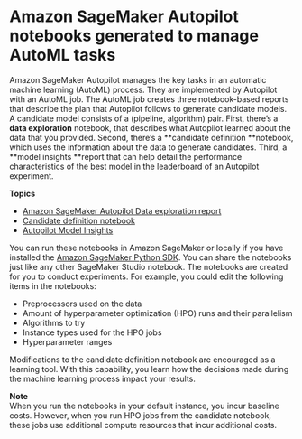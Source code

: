 # Amazon SageMaker Autopilot notebooks generated to manage AutoML tasks<a name="autopilot-automate-model-development-notebook-output"></a>

Amazon SageMaker Autopilot manages the key tasks in an automatic machine learning \(AutoML\) process\. They are implemented by Autopilot with an AutoML job\. The AutoML job creates three notebook\-based reports that describe the plan that Autopilot follows to generate candidate models\. A candidate model consists of a \(pipeline, algorithm\) pair\. First, there’s a **data exploration** notebook, that describes what Autopilot learned about the data that you provided\. Second, there’s a **candidate definition **notebook, which uses the information about the data to generate candidates\. Third, a **model insights **report that can help detail the performance characteristics of the best model in the leaderboard of an Autopilot experiment\.

**Topics**
+ [Amazon SageMaker Autopilot Data exploration report](autopilot-data-exploration-report.md)
+ [Candidate definition notebook](autopilot-candidate-generation-notebook.md)
+ [Autopilot Model Insights](autopilot-model-insights.md)

You can run these notebooks in Amazon SageMaker or locally if you have installed the [Amazon SageMaker Python SDK](https://sagemaker.readthedocs.io)\. You can share the notebooks just like any other SageMaker Studio notebook\. The notebooks are created for you to conduct experiments\. For example, you could edit the following items in the notebooks:
+ Preprocessors used on the data 
+ Amount of hyperparameter optimization \(HPO\) runs and their parallelism
+ Algorithms to try
+ Instance types used for the HPO jobs
+ Hyperparameter ranges

Modifications to the candidate definition notebook are encouraged as a learning tool\. With this capability, you learn how the decisions made during the machine learning process impact your results\. 

**Note**  
When you run the notebooks in your default instance, you incur baseline costs\. However, when you run HPO jobs from the candidate notebook, these jobs use additional compute resources that incur additional costs\. 